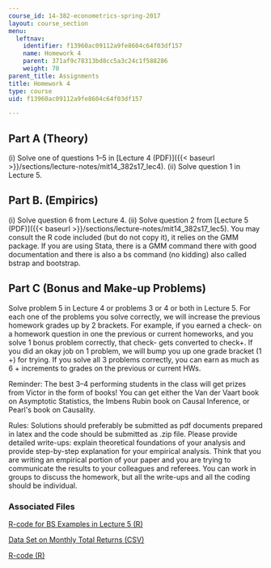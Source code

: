 ```yaml
---
course_id: 14-382-econometrics-spring-2017
layout: course_section
menu:
  leftnav:
    identifier: f13960ac09112a9fe8604c64f03df157
    name: Homework 4
    parent: 371af9c78313bd8cc5a3c24c1f588286
    weight: 70
parent_title: Assignments
title: Homework 4
type: course
uid: f13960ac09112a9fe8604c64f03df157

---
```


Part A (Theory)
---------------

(i) Solve one of questions 1–5 in [Lecture 4 (PDF)]({{< baseurl >}}/sections/lecture-notes/mit14_382s17_lec4). (ii) Solve question 1 in Lecture 5.

Part B. (Empirics)
------------------

(i) Solve question 6 from Lecture 4. (ii) Solve question 2 from [Lecture 5 (PDF)]({{< baseurl >}}/sections/lecture-notes/mit14_382s17_lec5). You may consult the R code included (but do not copy it), it relies on the GMM package. If you are using Stata, there is a GMM command there with good documentation and there is also a bs command (no kidding) also called bstrap and bootstrap.

Part C (Bonus and Make-up Problems)
-----------------------------------

Solve problem 5 in Lecture 4 or problems 3 or 4 or both in Lecture 5. For each one of the problems you solve correctly, we will increase the previous homework grades up by 2 brackets. For example, if you earned a check- on a homework question in one the previous or current homeworks, and you solve 1 bonus problem correctly, that check- gets converted to check+. If you did an okay job on 1 problem, we will bump you up one grade bracket (1 +) for trying. If you solve all 3 problems correctly, you can earn as much as 6 + increments to grades on the previous or current HWs.

Reminder: The best 3–4 performing students in the class will get prizes from Victor in the form of books! You can get either the Van der Vaart book on Asymptotic Statistics, the Imbens Rubin book on Causal Inference, or Pearl's book on Causality.

Rules: Solutions should preferably be submitted as pdf documents prepared in latex and the code should be submitted as .zip file. Please provide detailed write-ups: explain theoretical foundations of your analysis and provide step-by-step explanation for your empirical analysis. Think that you are writing an empirical portion of your paper and you are trying to communicate the results to your colleagues and referees. You can work in groups to discuss the homework, but all the write-ups and all the coding should be individual.

### Associated Files

[R-code for BS Examples in Lecture 5 (R)](/coursemedia/14-382-econometrics-spring-2017/b734f460c8d71fbf130d28989d26d179_L5-BoostrapExamples-sem.R)

[Data Set on Monthly Total Returns (CSV)](/coursemedia/14-382-econometrics-spring-2017/dde49bc3f4a48f5583bbd139fee92d56_ccapm-ready-to-use.csv)

[R-code (R)](/coursemedia/14-382-econometrics-spring-2017/5a7a56c58faebc0b034dcf5f737b0b63_ccapm-v2.R)